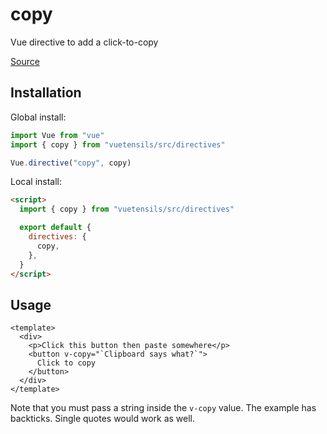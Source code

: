 # copy

Vue directive to add a click-to-copy

[Source](https://github.com/Stegosource/vuetensils/blob/master/src/directives/copy.js)

## Installation

Global install:

```js
import Vue from "vue"
import { copy } from "vuetensils/src/directives"

Vue.directive("copy", copy)
```

Local install:

```html
<script>
  import { copy } from "vuetensils/src/directives"

  export default {
    directives: {
      copy,
    },
  }
</script>
```

## Usage

```vue live
<template>
  <div>
    <p>Click this button then paste somewhere</p>
    <button v-copy="`Clipboard says what?`">
      Click to copy
    </button>
  </div>
</template>
```

Note that you must pass a string inside the `v-copy` value. The example has backticks. Single quotes would work as well.
